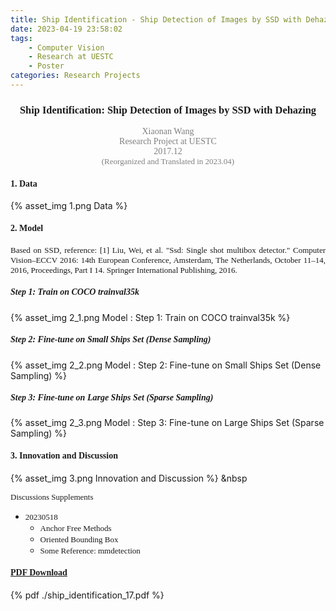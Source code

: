 ```yaml
---
title: Ship Identification - Ship Detection of Images by SSD with Dehazing
date: 2023-04-19 23:58:02
tags: 
    - Computer Vision
    - Research at UESTC
    - Poster
categories: Research Projects
---
```

### <center><font face="Times">Ship Identification: Ship Detection of Images by SSD with Dehazing</font></center>
<center><font face="Times" color=gray>Xiaonan Wang</font></center>
<center><font face="Times" color=gray>Research Project at UESTC</font></center>
<center><font face="Times" color=gray>2017.12</font></center>
<center><font face="Times" color=gray size=2>(Reorganized and Translated in 2023.04)</font></center>

#### <font face="Times">1. Data</font>

{% asset_img 1.png Data %}

#### <font face="Times">2. Model</font>

<font face="Times" size=2><div style="text-align: justify">Based on SSD, reference: [1] Liu, Wei, et al. "Ssd: Single shot multibox detector." Computer Vision–ECCV 2016: 14th European Conference, Amsterdam, The Netherlands, October 11–14, 2016, Proceedings, Part I 14. Springer International Publishing, 2016.</div></font>

##### <font face="Times">Step 1: Train on COCO trainval35k</font>

{% asset_img 2_1.png Model : Step 1: Train on COCO trainval35k %}

##### <font face="Times">Step 2: Fine-tune on Small Ships Set (Dense Sampling)</font>

{% asset_img 2_2.png Model : Step 2: Fine-tune on Small Ships Set (Dense Sampling) %}

##### <font face="Times">Step 3: Fine-tune on Large Ships Set (Sparse Sampling)</font>

{% asset_img 2_3.png Model : Step 3: Fine-tune on Large Ships Set (Sparse Sampling) %}

#### <font face="Times">3. Innovation and Discussion</font>

{% asset_img 3.png Innovation and Discussion %} &nbsp

<font face="Times" size=2><div style="text-align: justify">Discussions Supplements</div></font>

* <font face="Times" size=2><div style="text-align: justify">20230518</div></font>
    * <font face="Times" size=2><div style="text-align: justify">Anchor Free Methods</div></font>
    * <font face="Times" size=2><div style="text-align: justify">Oriented Bounding Box</div></font>
    * <font face="Times" size=2><div style="text-align: justify">Some Reference: mmdetection</div></font>

#### <font face="Times">[PDF Download](https://nicewang.github.io/niceproject/docs/ship_identification_17.pdf)</font>

{% pdf ./ship_identification_17.pdf %}